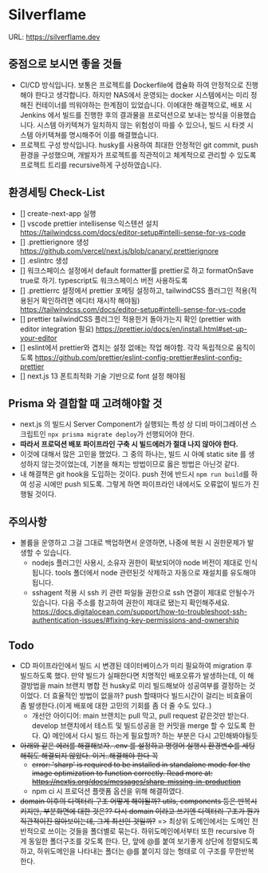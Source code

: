 # Silverflame

URL: https://silverflame.dev

## 중점으로 보시면 좋을 것들

- CI/CD 방식입니다. 보통은 프로젝트를 Dockerfile에 캡슐화 하여 안정적으로 진행해야 한다고 생각합니다. 하지만 NAS에서 운영되는 docker 시스템에서는 미리 정해진 컨테이너를 띄워야하는 한계점이 있었습니다. 이에대한 해결책으로, 배포 시 Jenkins 에서 빌드를 진행한 후의 결과물을 프로덕션으로 보내는 방식을 이용했습니다. 시스템 아키텍쳐가 일치하지 않는 위험성이 따를 수 있으나, 빌드 시 타겟 시스템 아키텍쳐를 명시해주어 이를 해결했습니다.
- 프로젝트 구성 방식입니다. husky를 사용하여 최대한 안정적인 git commit, push 환경을 구성했으며, 개발자가 프로젝트를 직관적이고 체계적으로 관리할 수 있도록 프로젝트 트리를 recursive하게 구성하였습니다.

## 환경세팅 Check-List

- [] create-next-app 실행
- [] vscode prettier intellisense 익스텐션 설치 https://tailwindcss.com/docs/editor-setup#intelli-sense-for-vs-code
- [] .prettierignore 생성 https://github.com/vercel/next.js/blob/canary/.prettierignore
- [] .eslintrc 생성
- [] 워크스페이스 설정에서 default formatter를 prettier로 하고 formatOnSave true로 하기. typescript도 워크스페이스 버전 사용하도록
- [] .prettierrc 설정에서 prettier 포메팅 설정하고, tailwindCSS 플러그인 적용(적용된거 확인하려면 에디터 재시작 해야됨) https://tailwindcss.com/docs/editor-setup#intelli-sense-for-vs-code
- [] prettier tailwindCSS 플러그인 적용한거 돌아가는지 확인 (prettier with editor integration 필요) https://prettier.io/docs/en/install.html#set-up-your-editor
- [] eslint에서 prettier와 겹치는 설정 없애는 작업 해야함. 각각 독립적으로 움직이도록 https://github.com/prettier/eslint-config-prettier#eslint-config-prettier
- [] next.js 13 폰트최적화 기술 기반으로 font 설정 해야됨

## Prisma 와 결합할 때 고려해야할 것

- next.js 의 빌드시 Server Component가 실행되는 특성 상 디비 마이그레이션 스크립트인 `npx prisma migrate deploy`가 선행되어야 한다.
- **따라서 프로덕션 배포 파이프라인 구축 시 빌드에러가 절대 나지 않아야 한다.**
- 이것에 대해서 많은 고민을 했었다. 그 중의 하나는, 빌드 시 아예 static site 를 생성하지 않는것이었는데, 기본을 해치는 방법이므로 옳은 방법은 아닌것 같다.
- 내 해결책은 git hook을 도입하는 것이다. push 전에 반드시 `npm run build`를 하여 성공 시에만 push 되도록. 그렇게 하면 파이프라인 내에서도 오류없이 빌드가 진행될 것이다.

## 주의사항

- 볼륨을 운영하고 그걸 그대로 백업하면서 운영하면, 나중에 복원 시 권한문제가 발생할 수 있습니다.
  - nodejs 플러그인 사용시, 소유자 권한이 확보되어야 node 버전이 제대로 인식됩니다. tools 폴더에서 node 관련된것 삭제하고 자동으로 재설치를 유도해야됩니다.
  - sshagent 적용 시 ssh 키 관련 파일들 권한으로 ssh 연결이 제대로 안될수가 있습니다. 다음 주소를 참고하여 권한이 제대로 됐는지 확인해주세요. https://docs.digitalocean.com/support/how-to-troubleshoot-ssh-authentication-issues/#fixing-key-permissions-and-ownership

## Todo

- CD 파이프라인에서 빌드 시 변경된 데이터베이스가 미리 필요하여 migration 후 빌드하도록 했다. 만약 빌드가 실패한다면 치명적인 배포오류가 발생하는데, 이 해결방법을 main 브랜치 병합 전 husky로 미리 빌드해보아 성공여부를 결정하는 것이었다. 더 효율적인 방법이 없을까? push 할때마다 빌드시간이 걸리는 비효율이 좀 발생한다.(이게 배포에 대한 고민의 기회를 좀 더 줄 수도 있다..)
  - 개선안 아이디어: main 브랜치는 pull 막고, pull request 같은것만 받는다. develop 브랜치에서 테스트 및 빌드성공을 한 커밋을 merge 할 수 있도록 한다. Q) 메인에서 다시 빌드 하는게 필요할까? 하는 부분은 다시 고민해봐야될듯
- ~~아래와 같은 에러를 해결해보자. .env 를 설정하고 명령어 실행시 환경변수를 세팅해줘도 해결되지 않았다. 이거..해결해야 한다 꼭~~
  - ~~error: 'sharp' is required to be installed in standalone mode for the image optimization to function correctly. Read more at: https://nextjs.org/docs/messages/sharp-missing-in-production~~
  - npm ci 시 프로덕션 플랫폼 옵션을 위해 해결하였다.
- ~~domain 이후의 디렉터리 구조 어떻게 해야될까? utils, components 등은 반복시키지만, 부분화면에 대한 것은?? 다시 domain 이라고 쓰기엔 디렉터리 구조가 뭔가 직관적이진 않아보이는데, 그게 최선인 것일까?~~ => 최상위 도메인에서는 도메인 전반적으로 쓰이는 것들을 폴더별로 묶는다. 하위도메인에서부터 또한 recursive 하게 동일한 폴더구조를 갖도록 한다. 단, 앞에 @를 붙여 보기좋게 상단에 정렬되도록 하고, 하위도메인을 나타내는 폴더는 @를 붙이지 않는 형태로 이 구조를 무한반복한다.
